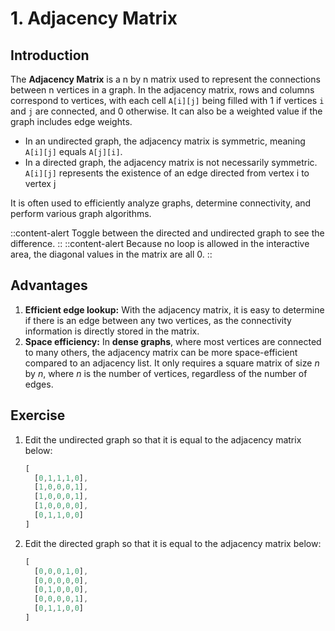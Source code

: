 # 1. Adjacency Matrix

## Introduction
The **Adjacency Matrix** is a n by n matrix used to represent the connections between n vertices in a graph. In the adjacency matrix, rows and columns correspond to vertices, with each cell `A[i][j]` being filled with 1 if vertices `i` and `j` are connected, and 0 otherwise. It can also be a weighted value if the graph includes edge weights.

- In an undirected graph, the adjacency matrix is symmetric, meaning `A[i][j]` equals `A[j][i]`.
- In a directed graph, the adjacency matrix is not necessarily symmetric. `A[i][j]` represents the existence of an edge directed from vertex i to vertex j

It is often used to efficiently analyze graphs, determine connectivity, and perform various graph algorithms.

::content-alert
Toggle between the directed and undirected graph to see the difference.
::
::content-alert
Because no loop is allowed in the interactive area, the diagonal values in the matrix are all 0.
::


## Advantages
1. **Efficient edge lookup:** With the adjacency matrix, it is easy to determine if there is an edge between any two vertices, as the connectivity information is directly stored in the matrix.
2. **Space efficiency:** In **dense graphs**, where most vertices are connected to many others, the adjacency matrix can be more space-efficient compared to an adjacency list. It only requires a square matrix of size _n_ by _n_, where _n_ is the number of vertices, regardless of the number of edges.

## Exercise

1. Edit the undirected graph so that it is equal to the adjacency matrix below:
    ```js
    [
      [0,1,1,1,0],
      [1,0,0,0,1],
      [1,0,0,0,1],
      [1,0,0,0,0],
      [0,1,1,0,0]
    ]
    ```
2. Edit the directed graph so that it is equal to the adjacency matrix below:
    ```js
    [
      [0,0,0,1,0],
      [0,0,0,0,0],
      [0,1,0,0,0],
      [0,0,0,0,1],
      [0,1,1,0,0]
    ]
    ```
